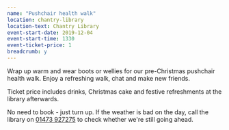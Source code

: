 ```yaml
---
name: "Pushchair health walk"
location: chantry-library
location-text: Chantry Library
event-start-date: 2019-12-04
event-start-time: 1330
event-ticket-price: 1
breadcrumb: y
---
```


Wrap up warm and wear boots or wellies for our pre-Christmas pushchair health walk. Enjoy a refreshing walk, chat and make new friends.

Ticket price includes drinks, Christmas cake and festive refreshments at the library afterwards.

No need to book - just turn up. If the weather is bad on the day, call the library on [01473 927275](tel:01473927275) to check whether we're still going ahead.
